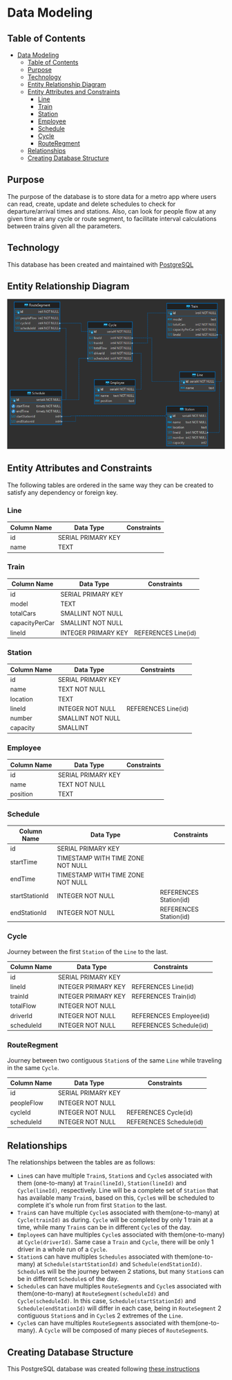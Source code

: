 # Data Modeling

## Table of Contents

- [Data Modeling](#data-modeling)
  - [Table of Contents](#table-of-contents)
  - [Purpose](#purpose)
  - [Technology](#technology)
  - [Entity Relationship Diagram](#entity-relationship-diagram)
  - [Entity Attributes and Constraints](#entity-attributes-and-constraints)
    - [Line](#line)
    - [Train](#train)
    - [Station](#station)
    - [Employee](#employee)
    - [Schedule](#schedule)
    - [Cycle](#cycle)
    - [RouteRegment](#routeregment)
  - [Relationships](#relationships)
  - [Creating Database Structure](#creating-database-structure)

## Purpose

The purpose of the database is to store data for a metro app where users can read, create, update and delete schedules to check for departure/arrival times and stations. Also, can look for people flow at any given time at any cycle or route segment, to facilitate interval calculations between trains given all the parameters.

## Technology

This database has been created and maintained with [PostgreSQL](https://www.postgresql.org/)

## Entity Relationship Diagram

![data-modeling](laba.solvd_metro%20-%20public.png)

## Entity Attributes and Constraints

The following tables are ordered in the same way they can be created to satisfy any dependency or foreign key.

### Line

| Column Name | Data Type          | Constraints |
| ----------- | ------------------ | ----------- |
| id          | SERIAL PRIMARY KEY |             |
| name        | TEXT               |             |

### Train

| Column Name    | Data Type           | Constraints         |
| -------------- | ------------------- | ------------------- |
| id             | SERIAL PRIMARY KEY  |                     |
| model          | TEXT                |                     |
| totalCars      | SMALLINT NOT NULL   |                     |
| capacityPerCar | SMALLINT NOT NULL   |                     |
| lineId         | INTEGER PRIMARY KEY | REFERENCES Line(id) |

### Station

| Column Name | Data Type          | Constraints         |
| ----------- | ------------------ | ------------------- |
| id          | SERIAL PRIMARY KEY |                     |
| name        | TEXT NOT NULL      |                     |
| location    | TEXT               |                     |
| lineId      | INTEGER NOT NULL   | REFERENCES Line(id) |
| number      | SMALLINT NOT NULL  |                     |
| capacity    | SMALLINT           |                     |

### Employee

| Column Name | Data Type          | Constraints |
| ----------- | ------------------ | ----------- |
| id          | SERIAL PRIMARY KEY |             |
| name        | TEXT NOT NULL      |             |
| position    | TEXT               |             |

### Schedule

| Column Name    | Data Type                         | Constraints            |
| -------------- | --------------------------------- | ---------------------- |
| id             | SERIAL PRIMARY KEY                |                        |
| startTime      | TIMESTAMP WITH TIME ZONE NOT NULL |                        |
| endTime        | TIMESTAMP WITH TIME ZONE NOT NULL |                        |
| startStationId | INTEGER NOT NULL                  | REFERENCES Station(id) |
| endStationId   | INTEGER NOT NULL                  | REFERENCES Station(id) |

### Cycle

Journey between the first `Station` of the `Line` to the last.

| Column Name | Data Type           | Constraints             |
| ----------- | ------------------- | ----------------------- |
| id          | SERIAL PRIMARY KEY  |                         |
| lineId      | INTEGER PRIMARY KEY | REFERENCES Line(id)     |
| trainId     | INTEGER PRIMARY KEY | REFERENCES Train(id)    |
| totalFlow   | INTEGER NOT NULL    |                         |
| driverId    | INTEGER NOT NULL    | REFERENCES Employee(id) |
| scheduleId  | INTEGER NOT NULL    | REFERENCES Schedule(id) |

### RouteRegment

Journey between two contiguous `Station`s of the same `Line` while traveling in the same `Cycle`.

| Column Name | Data Type          | Constraints             |
| ----------- | ------------------ | ----------------------- |
| id          | SERIAL PRIMARY KEY |                         |
| peopleFlow  | INTEGER NOT NULL   |                         |
| cycleId     | INTEGER NOT NULL   | REFERENCES Cycle(id)    |
| scheduleId  | INTEGER NOT NULL   | REFERENCES Schedule(id) |

## Relationships

The relationships between the tables are as follows:

- `Line`s can have multiple `Train`s, `Station`s and `Cycle`s associated with them (one-to-many) at `Train(lineId)`, `Station(lineId)` and `Cycle(lineId)`, respectively. Line will be a complete set of `Station` that has available many `Train`s, based on this, `Cycle`s will be scheduled to complete it's whole run from first `Station` to the last.
- `Train`s can have multiple `Cycle`s associated with them(one-to-many) at `Cycle(trainId)` as during. `Cycle` will be completed by only 1 train at a time, while many `Train`s can be in different `Cycle`s of the day.
- `Employee`s can have multiples `Cycle`s associated with them(one-to-many) at `Cycle(driverId)`. Same case a `Train` and `Cycle`, there will be only 1 driver in a whole run of a `Cycle`.
- `Station`s can have multiples `Schedules` associated with them(one-to-many) at `Schedule(startStationId)` and `Schedule(endStationId)`. `Schedule`s will be the journey between 2 stations, but many `Station`s can be in different `Schedule`s of the day.
- `Schedule`s can have multiples `RouteSegment`s and `Cycle`s associated with them(one-to-many) at `RouteSegment(scheduleId)` and `Cycle(scheduleId)`. In this case, `Schedule(startStationId)` and `Schedule(endStationId)` will differ in each case, being in `RouteSegment` 2 contiguous `Station`s and in `Cycle`s 2 extremes of the `Line`.
- `Cycle`s can have multiples `RouteSegment`s associated with them(one-to-many). A `Cycle` will be composed of many pieces of `RouteSegment`s.

## Creating Database Structure

This PostgreSQL database was created following [these instructions](./init.sql)
